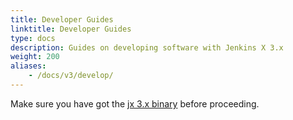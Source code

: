 ```yaml
---
title: Developer Guides
linktitle: Developer Guides
type: docs
description: Guides on developing software with Jenkins X 3.x
weight: 200
aliases: 
    - /docs/v3/develop/
---
```


Make sure you have got the [jx 3.x binary](/docs/v3/guides/jx3/) before proceeding.

